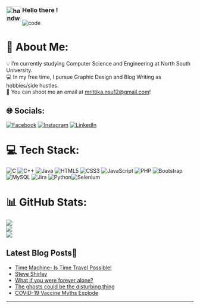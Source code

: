 ### <img alt="handwavegif" src="https://user-images.githubusercontent.com/39513876/112366216-8cfe7400-8cfe-11eb-8116-7d3dbae20e97.gif" width='40' align="left"/> Hello there ! 

![code](https://undo.io/media/uploads/files/Frustrated_programmer.gif)

# 💫 About Me:
💡   I’m currently studying Computer Science and Engineering at North South University.<br>💻   In my free time, I pursue Graphic Design and Blog Writing as hobbies/side hustles.<br>🌱  You can shoot me an email at mrittika.nsu12@gmail.com!


## 🌐 Socials:
[![Facebook](https://img.shields.io/badge/Facebook-%231877F2.svg?logo=Facebook&logoColor=white)](https://facebook.com/https://www.facebook.com/mrittika.sengupta.735/photos) [![Instagram](https://img.shields.io/badge/Instagram-%23E4405F.svg?logo=Instagram&logoColor=white)](https://instagram.com/https://www.instagram.com/_m_r_i_t_t_i_/) [![LinkedIn](https://img.shields.io/badge/LinkedIn-%230077B5.svg?logo=linkedin&logoColor=white)](https://linkedin.com/in/https://www.linkedin.com/in/mrittika-sengupta-5469121ba/) 

# 💻 Tech Stack:
![C](https://img.shields.io/badge/c-%2300599C.svg?style=for-the-badge&logo=c&logoColor=white) ![C++](https://img.shields.io/badge/c++-%2300599C.svg?style=for-the-badge&logo=c%2B%2B&logoColor=white) ![Java](https://img.shields.io/badge/java-%23ED8B00.svg?style=for-the-badge&logo=java&logoColor=white) ![HTML5](https://img.shields.io/badge/html5-%23E34F26.svg?style=for-the-badge&logo=html5&logoColor=white) ![CSS3](https://img.shields.io/badge/css3-%231572B6.svg?style=for-the-badge&logo=css3&logoColor=white) ![JavaScript](https://img.shields.io/badge/javascript-%23323330.svg?style=for-the-badge&logo=javascript&logoColor=%23F7DF1E) ![PHP](https://img.shields.io/badge/php-%23777BB4.svg?style=for-the-badge&logo=php&logoColor=white) ![Bootstrap](https://img.shields.io/badge/bootstrap-%23563D7C.svg?style=for-the-badge&logo=bootstrap&logoColor=white) ![MySQL](https://img.shields.io/badge/mysql-%2300f.svg?style=for-the-badge&logo=mysql&logoColor=white) ![Jira](https://img.shields.io/badge/jira-%230A0FFF.svg?style=for-the-badge&logo=jira&logoColor=white) ![Python](https://img.shields.io/badge/python-%2300599C.svg?style=for-the-badge&logo=c%2B%2B&logoColor=white)![Selenium](https://img.shields.io/badge/selenium-%2300599C.svg?style=for-the-badge&logo=c&logoColor=white)
# 📊 GitHub Stats:
![](https://github-readme-stats.vercel.app/api?username=Mrittika-Sengupta&theme=dark&hide_border=true&include_all_commits=true&count_private=false)<br/>
![](https://github-readme-streak-stats.herokuapp.com/?user=Mrittika-Sengupta&theme=dark&hide_border=true)<br/>
![](https://github-readme-stats.vercel.app/api/top-langs/?username=Mrittika-Sengupta&theme=dark&hide_border=true&include_all_commits=true&count_private=false&layout=compact)

## Latest Blog Posts📩
<!-- BLOG-POST-LIST:START -->
- [Time Machine- Is Time Travel Possible!](https://mikasakurisu.blogspot.com/2021/07/time-machine-is-time-travel-possible.html)
- [Steve Shirley](https://mikasakurisu.blogspot.com/2021/07/steve-shirley.html)
- [What if you were forever alone?](https://mikasakurisu.blogspot.com/2021/07/what-if-you-were-forever-alone.html)
- [The ghosts could be the disturbing thing](https://mikasakurisu.blogspot.com/2021/07/the-ghosts-could-be-disturbing-us.html)
- [COVID-19 Vaccine Myths Explode](https://mikasakurisu.blogspot.com/2021/07/covid-19-vaccine-myths-explode.html)
<!-- BLOG-POST-LIST:END -->

---
